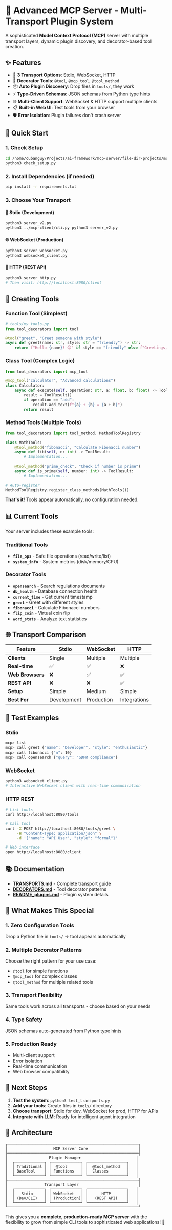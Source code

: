 # 🚀 Advanced MCP Server - Multi-Transport Plugin System

A sophisticated **Model Context Protocol (MCP)** server with multiple transport layers, dynamic plugin discovery, and decorator-based tool creation.

## ✨ Features

- 🔧 **3 Transport Options**: Stdio, WebSocket, HTTP
- 🎯 **Decorator Tools**: `@tool`, `@mcp_tool`, `@tool_method` 
- 📦 **Auto Plugin Discovery**: Drop files in `tools/`, they work
- ⚡ **Type-Driven Schemas**: JSON schemas from Python type hints
- 🌐 **Multi-Client Support**: WebSocket & HTTP support multiple clients
- 📋 **Built-in Web UI**: Test tools from your browser
- 🛡️ **Error Isolation**: Plugin failures don't crash server

## 🎯 Quick Start

### 1. Check Setup
```bash
cd /home/cubanguy/Projects/ai-framework/mcp-server/file-dir-projects/mcp-server
python3 check_setup.py
```

### 2. Install Dependencies (if needed)
```bash
pip install -r requirements.txt
```

### 3. Choose Your Transport

#### 📡 Stdio (Development)
```bash
python3 server_v2.py
python3 ../mcp-client/cli.py python3 server_v2.py
```

#### 🌐 WebSocket (Production)
```bash
python3 server_websocket.py
python3 websocket_client.py
```

#### 🔗 HTTP (REST API)
```bash
python3 server_http.py
# Then visit: http://localhost:8080/client
```

## 🔧 Creating Tools

### Function Tool (Simplest)
```python
# tools/my_tools.py
from tool_decorators import tool

@tool("greet", "Greet someone with style")
async def greet(name: str, style: str = "friendly") -> str:
    return f"Hello {name}! 😊" if style == "friendly" else f"Greetings, {name}."
```

### Class Tool (Complex Logic)
```python
from tool_decorators import mcp_tool

@mcp_tool("calculator", "Advanced calculations")
class Calculator:
    async def execute(self, operation: str, a: float, b: float) -> ToolResult:
        result = ToolResult()
        if operation == "add":
            result.add_text(f"{a} + {b} = {a + b}")
        return result
```

### Method Tools (Multiple Tools)
```python
from tool_decorators import tool_method, MethodToolRegistry

class MathTools:
    @tool_method("fibonacci", "Calculate Fibonacci number")
    async def fib(self, n: int) -> ToolResult:
        # Implementation...
        
    @tool_method("prime_check", "Check if number is prime")
    async def is_prime(self, number: int) -> ToolResult:
        # Implementation...

# Auto-register
MethodToolRegistry.register_class_methods(MathTools())
```

**That's it!** Tools appear automatically, no configuration needed.

## 📊 Current Tools

Your server includes these example tools:

### Traditional Tools
- **`file_ops`** - Safe file operations (read/write/list)
- **`system_info`** - System metrics (disk/memory/CPU)

### Decorator Tools  
- **`opensearch`** - Search regulations documents
- **`db_health`** - Database connection health
- **`current_time`** - Get current timestamp
- **`greet`** - Greet with different styles
- **`fibonacci`** - Calculate Fibonacci numbers
- **`flip_coin`** - Virtual coin flip
- **`word_stats`** - Analyze text statistics

## 🌐 Transport Comparison

| Feature | Stdio | WebSocket | HTTP |
|---------|-------|-----------|------|
| **Clients** | Single | Multiple | Multiple |
| **Real-time** | ✅ | ✅ | ❌ |
| **Web Browsers** | ❌ | ✅ | ✅ |
| **REST API** | ❌ | ❌ | ✅ |
| **Setup** | Simple | Medium | Simple |
| **Best For** | Development | Production | Integrations |

## 🧪 Test Examples

### Stdio
```bash
mcp> list
mcp> call greet {"name": "Developer", "style": "enthusiastic"}
mcp> call fibonacci {"n": 10}
mcp> call opensearch {"query": "GDPR compliance"}
```

### WebSocket
```bash
python3 websocket_client.py
# Interactive WebSocket client with real-time communication
```

### HTTP REST
```bash
# List tools
curl http://localhost:8080/tools

# Call tool
curl -X POST http://localhost:8080/tools/greet \
     -H "Content-Type: application/json" \
     -d '{"name": "API User", "style": "formal"}'

# Web interface
open http://localhost:8080/client
```

## 📚 Documentation

- **[TRANSPORTS.md](TRANSPORTS.md)** - Complete transport guide
- **[DECORATORS.md](DECORATORS.md)** - Tool decorator patterns
- **[README_plugins.md](README_plugins.md)** - Plugin system details

## 🎉 What Makes This Special

### 1. **Zero Configuration Tools**
Drop a Python file in `tools/` → tool appears automatically

### 2. **Multiple Decorator Patterns**
Choose the right pattern for your use case:
- `@tool` for simple functions
- `@mcp_tool` for complex classes
- `@tool_method` for multiple related tools

### 3. **Transport Flexibility**
Same tools work across all transports - choose based on your needs

### 4. **Type Safety**
JSON schemas auto-generated from Python type hints

### 5. **Production Ready**
- Multi-client support
- Error isolation
- Real-time communication
- Web browser compatibility

## 🚀 Next Steps

1. **Test the system**: `python3 test_transports.py`
2. **Add your tools**: Create files in `tools/` directory
3. **Choose transport**: Stdio for dev, WebSocket for prod, HTTP for APIs
4. **Integrate with LLM**: Ready for intelligent agent integration

## 🔧 Architecture

```
┌─────────────────────────────────────────────────────────┐
│                    MCP Server Core                      │
├─────────────────────────────────────────────────────────┤
│                  Plugin Manager                        │
│  ┌─────────────┐ ┌─────────────┐ ┌─────────────────┐   │
│  │ Traditional │ │  @tool      │ │  @tool_method   │   │
│  │ BaseTool    │ │ Functions   │ │  Classes        │   │
│  └─────────────┘ └─────────────┘ └─────────────────┘   │
├─────────────────────────────────────────────────────────┤
│                Transport Layer                          │
│  ┌─────────────┐ ┌─────────────┐ ┌─────────────────┐   │
│  │   Stdio     │ │ WebSocket   │ │      HTTP       │   │
│  │ (Dev/CLI)   │ │ (Production)│ │   (REST API)    │   │
│  └─────────────┘ └─────────────┘ └─────────────────┘   │
└─────────────────────────────────────────────────────────┘
```

This gives you a **complete, production-ready MCP server** with the flexibility to grow from simple CLI tools to sophisticated web applications! 🎉
